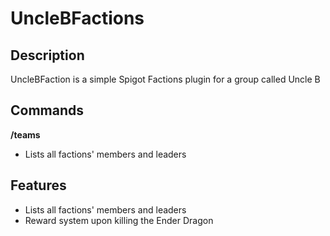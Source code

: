 # UncleBFactions

## Description
UncleBFaction is a simple Spigot Factions plugin for a group called Uncle B

## Commands
**/teams**
- Lists all factions' members and leaders

## Features
- Lists all factions' members and leaders
- Reward system upon killing the Ender Dragon


